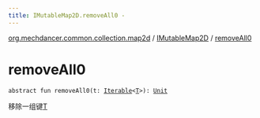 ```yaml
---
title: IMutableMap2D.removeAll0 - 
---
```


[org.mechdancer.common.collection.map2d](../index.html) / [IMutableMap2D](index.html) / [removeAll0](./remove-all0.html)

# removeAll0

`abstract fun removeAll0(t: `[`Iterable`](https://kotlinlang.org/api/latest/jvm/stdlib/kotlin.collections/-iterable/index.html)`<`[`T`](index.html#T)`>): `[`Unit`](https://kotlinlang.org/api/latest/jvm/stdlib/kotlin/-unit/index.html)

移除一组键[T](index.html#T)


